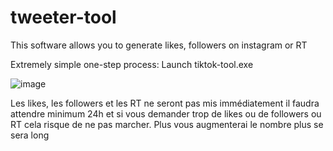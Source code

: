 # tweeter-tool
This software allows you to generate likes, followers on instagram or RT

Extremely simple one-step process: Launch tiktok-tool.exe

![image](https://github.com/Pazuzu-Oxiom/tiktok-tool/assets/140984783/e90c9920-7f48-4e5c-a82e-2aa897bb33cb)

Les likes, les followers et les RT ne seront pas mis immédiatement il faudra attendre minimum 24h et si vous demander trop de likes ou de followers ou RT cela risque de ne pas marcher. Plus vous augmenterai le nombre plus se sera long
